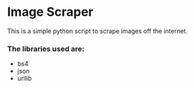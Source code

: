 
# Image Scraper

This is a simple python script to scrape images off the internet.

### The libraries used are:
- bs4
- json
- urllib
